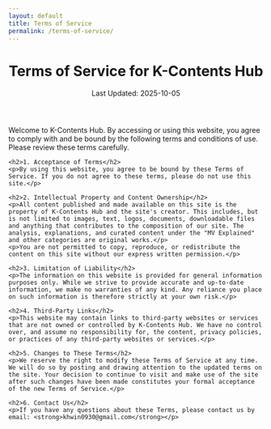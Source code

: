 ```yaml
---
layout: default
title: Terms of Service
permalink: /terms-of-service/
---
```


<div class="post-content-area">
  <header class="post-header">
    <h1 class="post-title">Terms of Service for K-Contents Hub</h1>
    <p class="post-meta">Last Updated: 2025-10-05</p>
  </header>
  
  <div class="post-body">
    <p>Welcome to K-Contents Hub. By accessing or using this website, you agree to comply with and be bound by the following terms and conditions of use. Please review these terms carefully.</p>

    <h2>1. Acceptance of Terms</h2>
    <p>By using this website, you agree to be bound by these Terms of Service. If you do not agree to these terms, please do not use this site.</p>

    <h2>2. Intellectual Property and Content Ownership</h2>
    <p>All content published and made available on this site is the property of K-Contents Hub and the site's creator. This includes, but is not limited to images, text, logos, documents, downloadable files and anything that contributes to the composition of our site. The analysis, explanations, and curated content under the "MV Explained" and other categories are original works.</p>
    <p>You are not permitted to copy, reproduce, or redistribute the content on this site without our express written permission.</p>

    <h2>3. Limitation of Liability</h2>
    <p>The information on this website is provided for general information purposes only. While we strive to provide accurate and up-to-date information, we make no warranties of any kind. Any reliance you place on such information is therefore strictly at your own risk.</p>

    <h2>4. Third-Party Links</h2>
    <p>This website may contain links to third-party websites or services that are not owned or controlled by K-Contents Hub. We have no control over, and assume no responsibility for, the content, privacy policies, or practices of any third-party websites or services.</p>

    <h2>5. Changes to These Terms</h2>
    <p>We reserve the right to modify these Terms of Service at any time. We will do so by posting and drawing attention to the updated terms on the site. Your decision to continue to visit and make use of the site after such changes have been made constitutes your formal acceptance of the new Terms of Service.</p>

    <h2>6. Contact Us</h2>
    <p>If you have any questions about these Terms, please contact us by email: <strong>khwin0930@gmail.com</strong></p>

  </div>
</div>
